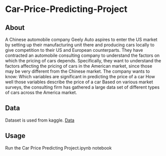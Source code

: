 # Car-Price-Predicting-Project

## About
 A Chinese automobile company Geely Auto aspires to enter the US market by setting up their manufacturing unit there and producing cars locally to give competition to their US and European counterparts.  They have contracted an automobile consulting company to understand the factors on which the pricing of cars depends. Specifically, they want to understand the factors affecting the pricing of cars in the American market, since those may be very different from the Chinese market. The company wants to know:  Which variables are significant in predicting the price of a car How well those variables describe the price of a car Based on various market surveys, the consulting firm has gathered a large data set of different types of cars across the America market.

## Data 
 Dataset is used from kaggle. [Data](https://www.kaggle.com/datasets/hellbuoy/car-price-prediction)

## Usage 
 Run the Car Price Predicting Project.ipynb notebook
